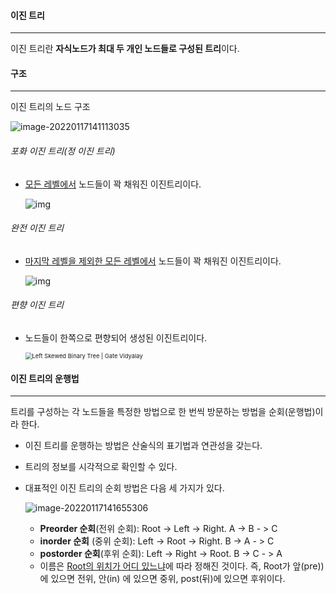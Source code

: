 #### 이진 트리

---

이진 트리란 **자식노드가 최대 두 개인 노드들로 구성된 트리**이다. 





#### 구조

---

이진 트리의 노드 구조

![image-20220117141113035](assets/binary%20tree/image-20220117141113035.png)





###### 포화 이진 트리(정 이진 트리)

- <u>모든 레벨에서</u> 노드들이 꽉 채워진 이진트리이다.

  ![img](assets/binary%20tree/edCd7lU.png)



###### 완전 이진 트리

- <u>마지막 레벨을 제외한 모든 레벨에서</u> 노드들이 꽉 채워진 이진트리이다.

  ![img](assets/binary%20tree/mXssEqj.png)



###### 편향 이진 트리

- 노드들이 한쪽으로 편향되어 생성된 이진트리이다.

  <img src="assets/binary%20tree/Skewed-Binary-Tree-Example.png" alt="Left Skewed Binary Tree | Gate Vidyalay" style="zoom:67%;" />



#### 이진 트리의 운행법

---

트리를 구성하는 각 노드들을 특정한 방법으로 한 번씩 방문하는 방법을 순회(운행법)이라 한다.

- 이진 트리를 운행하는 방법은 산술식의 표기법과 연관성을 갖는다.

- 트리의 정보를 시각적으로 확인할 수 있다.

- 대표적인 이진 트리의 순회 방법은 다음 세 가지가 있다.

  ![image-20220117141655306](assets/binary%20tree/image-20220117141655306.png)

  - **Preorder 순회**(전위 순회):  Root -> Left -> Right. A -> B - > C
  - **inorder 순회** (중위 순회): Left -> Root -> Right. B -> A - > C
  - **postorder 순회**(후위 순회): Left -> Right -> Root. B -> C - > A 
  - 이름은 <u>Root의 위치가 어디 있느냐</u>에 따라 정해진 것이다. 즉, Root가 앞(pre))에 있으면 전위, 안(in) 에 있으면 중위, post(뒤)에 있으면 후위이다.
